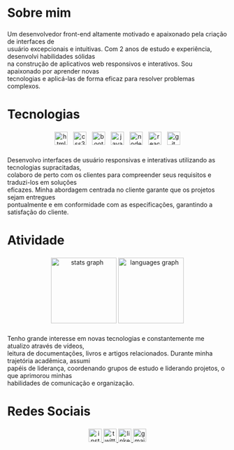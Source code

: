 <h1 align="left">Sobre mim</h1>

###

<p align="left">Um desenvolvedor front-end altamente motivado e apaixonado pela criação de interfaces de <br>usuário excepcionais e intuitivas. Com 2 anos de estudo e experiência, desenvolvi habilidades sólidas <br>na construção de aplicativos web responsivos e interativos. Sou apaixonado por aprender novas <br>tecnologias e aplicá-las de forma eficaz para resolver problemas complexos.</p>

###

<h1 align="left">Tecnologias</h1>

###

<div align="center">
  <img src="https://img.shields.io/badge/HTML5-E34F26?logo=html5&logoColor=white&style=for-the-badge" height="30" alt="html5 logo"  />
  <img width="5" />
  <img src="https://img.shields.io/badge/CSS3-1572B6?logo=css3&logoColor=white&style=for-the-badge" height="30" alt="css3 logo"  />
  <img width="5" />
  <img src="https://img.shields.io/badge/Bootstrap-7952B3?logo=bootstrap&logoColor=white&style=for-the-badge" height="30" alt="bootstrap logo"  />
  <img width="5" />
  <img src="https://img.shields.io/badge/JavaScript-F7DF1E?logo=javascript&logoColor=black&style=for-the-badge" height="30" alt="javascript logo"  />
  <img width="5" />
  <img src="https://img.shields.io/badge/Node.js-339933?logo=nodedotjs&logoColor=white&style=for-the-badge" height="30" alt="nodejs logo"  />
  <img width="5" />
  <img src="https://img.shields.io/badge/React-61DAFB?logo=react&logoColor=black&style=for-the-badge" height="30" alt="react logo"  />
  <img width="5" />
  <img src="https://img.shields.io/badge/Git-F05032?logo=git&logoColor=white&style=for-the-badge" height="30" alt="git logo"  />
</div>

###

<p align="left">Desenvolvo interfaces de usuário responsivas e interativas utilizando as tecnologias supracitadas, <br>colaboro de perto com os clientes para compreender seus requisitos e traduzi-los em soluções <br>eficazes. Minha abordagem centrada no cliente garante que os projetos sejam entregues <br>pontualmente e em conformidade com as especificações, garantindo a satisfação do cliente.</p>

###

<h1 align="left">Atividade</h1>

###

<div align="center">
  <img src="https://github-readme-stats.vercel.app/api?username=alessaocarvalho&hide_title=false&hide_rank=false&show_icons=true&include_all_commits=true&count_private=true&disable_animations=false&theme=dark&locale=pt-br&hide_border=true&order=1" height="150" alt="stats graph"  />
  <img src="https://github-readme-stats.vercel.app/api/top-langs?username=alessaocarvalho&locale=pt-br&hide_title=false&layout=compact&card_width=320&langs_count=5&theme=dark&hide_border=true&order=2" height="150" alt="languages graph"  />
</div>

###

<p align="left">Tenho grande interesse em novas tecnologias e constantemente me atualizo através de vídeos, <br>leitura de documentações, livros e artigos relacionados. Durante minha trajetória acadêmica, assumi <br>papéis de liderança, coordenando grupos de estudo e liderando projetos, o que aprimorou minhas <br>habilidades de comunicação e organização.</p>

###

<h1 align="left">Redes Sociais</h1>

###

<div align="center">
  <a href="https://www.instagram.com/alissoncarv4lho/" target="_blank">
    <img src="https://img.shields.io/static/v1?message=Instagram&logo=instagram&label=&color=E4405F&logoColor=white&labelColor=&style=for-the-badge" height="30" alt="instagram logo"  />
  </a>
  <a href="https://www.twitter.com/alissoncarv4lho/" target="_blank">
    <img src="https://img.shields.io/static/v1?message=Twitch&logo=twitch&label=&color=9146FF&logoColor=white&labelColor=&style=for-the-badge" height="30" alt="twitter logo"  />
  </a>
  <a href="https://linkedin.com/in/alissoncarv4lho" target="_blank">
    <img src="https://img.shields.io/static/v1?message=LinkedIn&logo=linkedin&label=&color=0077B5&logoColor=white&labelColor=&style=for-the-badge" height="30" alt="linkedin logo"  />
  </a>
  <a href="mailto:alissonanderson2013@gmail.com" target="_blank">
    <img src="https://img.shields.io/static/v1?message=Gmail&logo=gmail&label=&color=D14836&logoColor=white&labelColor=&style=for-the-badge" height="30" alt="gmail logo"  />
  </a>
</div>

###
